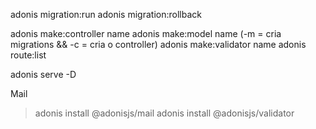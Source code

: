 adonis migration:run
adonis migration:rollback

adonis make:controller name
adonis make:model name (-m = cria migrations && -c = cria o controller)
adonis make:validator name
adonis route:list

adonis serve -D

Mail

> adonis install @adonisjs/mail
> adonis install @adonisjs/validator
